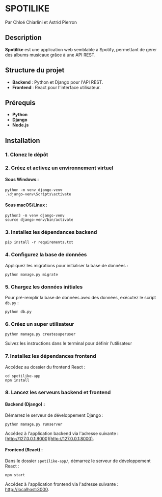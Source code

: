 # SPOTILIKE
Par Chloé Chiarlini et Astrid Pierron

## Description
**Spotilike** est une application web semblable à Spotify, permettant de gérer des albums musicaux grâce à une API REST.

## Structure du projet
- **Backend** : Python et Django pour l'API REST.
- **Frontend** : React pour l'interface utilisateur.

## Prérequis
- **Python**
- **Django**
- **Node.js**

## Installation

### 1. Clonez le dépôt

### 2. Créez et activez un environnement virtuel

#### Sous Windows :
```
python -m venv django-venv
.\django-venv\Scripts\activate
```

#### Sous macOS/Linux :
```
python3 -m venv django-venv
source django-venv/bin/activate
```

### 3. Installez les dépendances backend
```
pip install -r requirements.txt
```

### 4. Configurez la base de données
Appliquez les migrations pour initialiser la base de données :
```
python manage.py migrate
```

### 5. Chargez les données initiales
Pour pré-remplir la base de données avec des données, exécutez le script `db.py` :
```
python db.py
```

### 6. Créez un super utilisateur
```
python manage.py createsuperuser
```
Suivez les instructions dans le terminal pour définir l'utilisateur

### 7. Installez les dépendances frontend
Accédez au dossier du frontend React :
```
cd spotilike-app
npm install
```

### 8. Lancez les serveurs backend et frontend

#### Backend (Django) :
Démarrez le serveur de développement Django :
```
python manage.py runserver
```

Accédez à l'application backend via l'adresse suivante : [http://127.0.0.1:8000](http://127.0.0.1:8000).

#### Frontend (React) :
Dans le dossier `spotilike-app/`, démarrez le serveur de développement React :
```
npm start
```

Accédez à l'application frontend via l'adresse suivante : [http://localhost:3000](http://localhost:3000).
